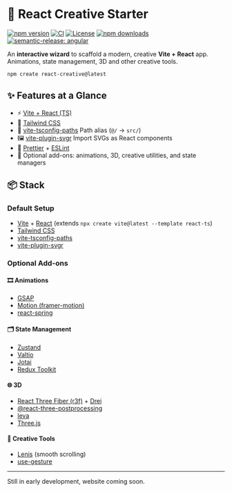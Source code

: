 # 🚀 React Creative Starter

[![npm version](https://img.shields.io/npm/v/create-react-creative?color=brightgreen&logo=npm)](https://www.npmjs.com/package/create-react-creative)
[![CI](https://github.com/tim-ming/create-react-creative/actions/workflows/release.yml/badge.svg)](https://github.com/tim-ming/create-react-creative/actions/workflows/release.yml)
[![License](https://img.shields.io/github/license/tim-ming/create-react-creative?color=blue)](LICENSE)
[![npm downloads](https://img.shields.io/npm/dm/create-react-creative.svg)](https://www.npmjs.com/package/create-react-creative)
[![semantic-release: angular](https://img.shields.io/badge/semantic--release-angular-e10079?logo=semantic-release)](https://github.com/semantic-release/semantic-release)

An **interactive wizard** to scaffold a modern, creative **Vite + React** app.  
Animations, state management, 3D and other creative tools.

```bash
npm create react-creative@latest
```

## ✨ Features at a Glance

- ⚡ [Vite + React (TS)](https://vite.dev/guide/)
- 🎨 [Tailwind CSS](https://tailwindcss.com/)
- 📂 [vite-tsconfig-paths](https://github.com/aleclarson/vite-tsconfig-paths) Path alias (`@/` → `src/`)
- 🖼️ [vite-plugin-svgr](https://react-svgr.com/docs/vite/) Import SVGs as React components
- 🧹 [Prettier](https://prettier.io/) + [ESLint](https://eslint.org/)
- 🔌 Optional add-ons: animations, 3D, creative utilities, and state managers

## 📦 Stack

### Default Setup

- [Vite](https://vitejs.dev/) + [React](https://react.dev/) (extends `npx create vite@latest --template react-ts`)
- [Tailwind CSS](https://tailwindcss.com/)
- [vite-tsconfig-paths](https://github.com/aleclarson/vite-tsconfig-paths)
- [vite-plugin-svgr](https://github.com/pd4d10/vite-plugin-svgr)

### Optional Add-ons

#### 🎞️ Animations

- [GSAP](https://greensock.com/gsap/)
- [Motion (framer-motion)](https://motion.dev)
- [react-spring](https://react-spring.dev/)

#### 🗂️ State Management

- [Zustand](https://zustand-demo.pmnd.rs)
- [Valtio](https://valtio.dev)
- [Jotai](https://jotai.org/)
- [Redux Toolkit](https://redux-toolkit.js.org/)

#### 🌐 3D

- [React Three Fiber (r3f)](https://r3f.docs.pmnd.rs/getting-started/introduction) + [Drei](https://drei.docs.pmnd.rs/getting-started/introduction)
- [@react-three-postprocessing](https://react-postprocessing.docs.pmnd.rs/introduction)
- [leva](https://github.com/pmndrs/leva)
- [Three.js](https://threejs.org/)

#### 🎨 Creative Tools

- [Lenis](https://lenis.darkroom.engineering) (smooth scrolling)
- [use-gesture](https://use-gesture.netlify.app)

---

Still in early development, website coming soon.
